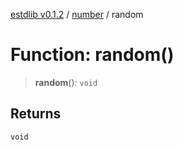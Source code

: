 [estdlib v0.1.2](../wiki/Home) / [number](../wiki/number) / random

# Function: random()

> **random**(): `void`

## Returns

`void`
